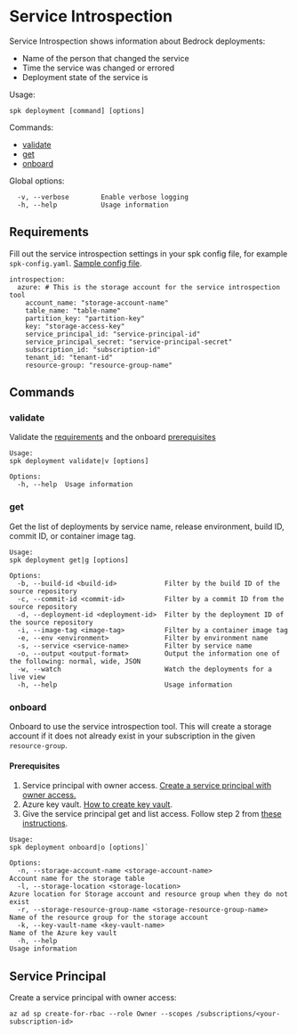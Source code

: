 # Service Introspection

Service Introspection shows information about Bedrock deployments:

- Name of the person that changed the service
- Time the service was changed or errored
- Deployment state of the service is

Usage:

```
spk deployment [command] [options]
```

Commands:

- [validate](#validate)
- [get](#get)
- [onboard](#onboard)

Global options:

```
  -v, --verbose        Enable verbose logging
  -h, --help           Usage information
```

## Requirements

Fill out the service introspection settings in your spk config file, for example
`spk-config.yaml`. [Sample config file](./../../spk-config.yaml).

```
introspection:
  azure: # This is the storage account for the service introspection tool
    account_name: "storage-account-name"
    table_name: "table-name"
    partition_key: "partition-key"
    key: "storage-access-key"
    service_principal_id: "service-principal-id"
    service_principal_secret: "service-principal-secret"
    subscription_id: "subscription-id"
    tenant_id: "tenant-id"
    resource-group: "resource-group-name"
```

## Commands

### validate

Validate the [requirements](#requirements) and the onboard
[prerequisites](#prerequisites)

```
Usage:
spk deployment validate|v [options]

Options:
  -h, --help  Usage information

```

### get

Get the list of deployments by service name, release environment, build ID,
commit ID, or container image tag.

```
Usage:
spk deployment get|g [options]

Options:
  -b, --build-id <build-id>            Filter by the build ID of the source repository
  -c, --commit-id <commit-id>          Filter by a commit ID from the source repository
  -d, --deployment-id <deployment-id>  Filter by the deployment ID of the source repository
  -i, --image-tag <image-tag>          Filter by a container image tag
  -e, --env <environment>              Filter by environment name
  -s, --service <service-name>         Filter by service name
  -o, --output <output-format>         Output the information one of the following: normal, wide, JSON
  -w, --watch                          Watch the deployments for a live view
  -h, --help                           Usage information
```

### onboard

Onboard to use the service introspection tool. This will create a storage
account if it does not already exist in your subscription in the given
`resource-group`.

#### Prerequisites

1. Service principal with owner access.
   [Create a service principal with owner access.](#service-principal)
2. Azure key vault.
   [How to create key vault](https://docs.microsoft.com/en-us/azure-stack/user/azure-stack-key-vault-manage-portal?view=azs-1908).
3. Give the service principal get and list access. Follow step 2 from
   [these instructions](https://docs.microsoft.com/en-us/azure/devops/pipelines/library/variable-groups?view=azure-devops&tabs=yaml#link-secrets-from-an-azure-key-vault).

```
Usage:
spk deployment onboard|o [options]`

Options:
  -n, --storage-account-name <storage-account-name>                Account name for the storage table
  -l, --storage-location <storage-location>                        Azure location for Storage account and resource group when they do not exist
  -r, --storage-resource-group-name <storage-resource-group-name>  Name of the resource group for the storage account
  -k, --key-vault-name <key-vault-name>                            Name of the Azure key vault
  -h, --help                                                       Usage information

```

## Service Principal

Create a service principal with owner access:

```
az ad sp create-for-rbac --role Owner --scopes /subscriptions/<your-subscription-id>
```
